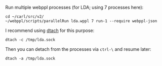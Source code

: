 Run multiple webppl processes (for LDA; using 7 processes here):

    cd ~/carl/src/v2/
    ~/webppl/scripts/parallelRun lda.wppl 7 run-1 --require webppl-json

I recommend using [dtach](http://dtach.sourceforge.net/) for this purpose:

    dtach -c /tmp/lda.sock 

Then you can detach from the processes via `ctrl-\` and resume later:

    dtach -a /tmp/lda.sock

